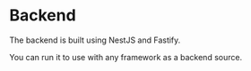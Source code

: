 # Backend

The backend is built using NestJS and Fastify.

You can run it to use with any framework as a backend source.
